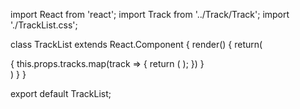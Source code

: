 import React from 'react';
import Track from '../Track/Track';
import './TrackList.css';

class TrackList extends React.Component {
  render() {
    return(
      <div className="TrackList">
        {
        this.props.tracks.map(track => {
          return (
            <Track track={track} key={track.id}/>
          );
        })
      }
      </div>
    )
  }
}

export default TrackList;
